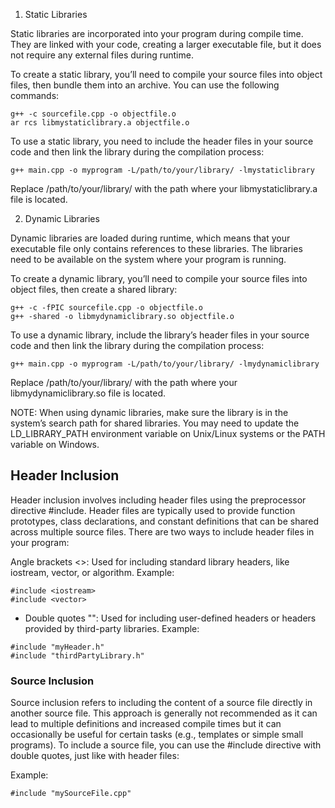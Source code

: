 1. Static Libraries

Static libraries are incorporated into your program during compile time. They are linked with your code, creating a larger executable file, but it does not require any external files during runtime.

To create a static library, you’ll need to compile your source files into object files, then bundle them into an archive. You can use the following commands:
```
g++ -c sourcefile.cpp -o objectfile.o
ar rcs libmystaticlibrary.a objectfile.o
```
To use a static library, you need to include the header files in your source code and then link the library during the compilation process:
```
g++ main.cpp -o myprogram -L/path/to/your/library/ -lmystaticlibrary
```
Replace /path/to/your/library/ with the path where your libmystaticlibrary.a file is located.

2. Dynamic Libraries

Dynamic libraries are loaded during runtime, which means that your executable file only contains references to these libraries. The libraries need to be available on the system where your program is running.

To create a dynamic library, you’ll need to compile your source files into object files, then create a shared library:
```
g++ -c -fPIC sourcefile.cpp -o objectfile.o
g++ -shared -o libmydynamiclibrary.so objectfile.o
```
To use a dynamic library, include the library’s header files in your source code and then link the library during the compilation process:
```
g++ main.cpp -o myprogram -L/path/to/your/library/ -lmydynamiclibrary
```
Replace /path/to/your/library/ with the path where your libmydynamiclibrary.so file is located.

NOTE: When using dynamic libraries, make sure the library is in the system’s search path for shared libraries. You may need to update the LD_LIBRARY_PATH environment variable on Unix/Linux systems or the PATH variable on Windows.

## Header Inclusion
Header inclusion involves including header files using the preprocessor directive #include. Header files are typically used to provide function prototypes, class declarations, and constant definitions that can be shared across multiple source files. There are two ways to include header files in your program:

Angle brackets <>: Used for including standard library headers, like iostream, vector, or algorithm.
Example:
```
#include <iostream>
#include <vector>
```
- Double quotes "": Used for including user-defined headers or headers provided by third-party libraries.
Example:
```
#include "myHeader.h"
#include "thirdPartyLibrary.h"
```
### Source Inclusion
Source inclusion refers to including the content of a source file directly in another source file. This approach is generally not recommended as it can lead to multiple definitions and increased compile times but it can occasionally be useful for certain tasks (e.g., templates or simple small programs). To include a source file, you can use the #include directive with double quotes, just like with header files:

Example:
```
#include "mySourceFile.cpp"
```